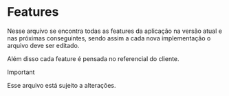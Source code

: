 # Features
Nesse arquivo se encontra todas as features da aplicação na versão atual e nas próximas conseguintes, sendo assim a cada nova implementação o arquivo deve ser editado.

Além disso cada feature é pensada no referencial do cliente.

> [!IMPORTANT]
> Esse arquivo está sujeito a alterações.
